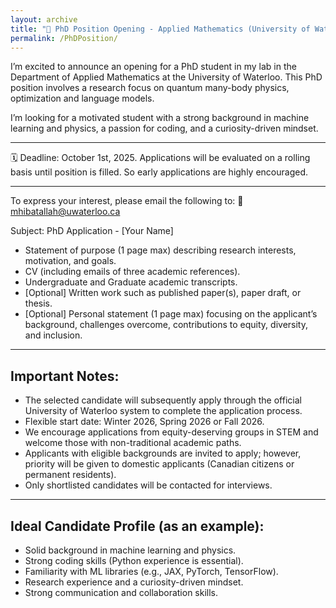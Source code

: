 ```yaml
---
layout: archive
title: "📢 PhD Position Opening - Applied Mathematics (University of Waterloo)"
permalink: /PhDPosition/
---
```


I’m excited to announce an opening for a PhD student in my lab in the Department of Applied Mathematics at the University of Waterloo. This PhD position involves a research focus on quantum many-body physics, optimization and language models.

I’m looking for a motivated student with a strong background in machine learning and physics, a passion for coding, and a curiosity-driven mindset.

---

🗓️ Deadline: October 1st, 2025. Applications will be evaluated on a rolling basis until position is filled. So early applications are highly encouraged.

---

To express your interest, please email the following to: 📧 mhibatallah@uwaterloo.ca

Subject: PhD Application - [Your Name]

* Statement of purpose (1 page max) describing research interests, motivation, and goals.
* CV (including emails of three academic references).
* Undergraduate and Graduate academic transcripts.
* [Optional] Written work such as published paper(s), paper draft, or thesis.
* [Optional] Personal statement (1 page max) focusing on the applicant’s background, challenges overcome, contributions to equity, diversity, and inclusion.

---

## Important Notes:

* The selected candidate will subsequently apply through the official University of Waterloo system to complete the application process.
* Flexible start date: Winter 2026, Spring 2026 or Fall 2026.
* We encourage applications from equity-deserving groups in STEM and welcome those with non-traditional academic paths.
* Applicants with eligible backgrounds are invited to apply; however, priority will be given to domestic applicants (Canadian citizens or permanent residents).
* Only shortlisted candidates will be contacted for interviews.

---
 
## Ideal Candidate Profile (as an example):
* Solid background in machine learning and physics.
* Strong coding skills (Python experience is essential).
* Familiarity with ML libraries (e.g., JAX, PyTorch, TensorFlow).
* Research experience and a curiosity-driven mindset.
* Strong communication and collaboration skills.
